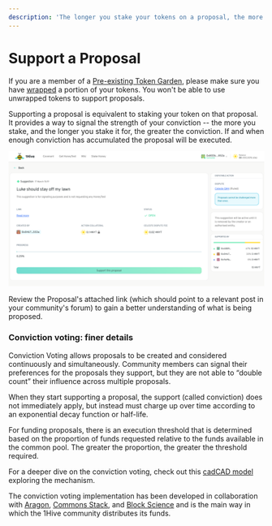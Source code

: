 ```yaml
---
description: 'The longer you stake your tokens on a proposal, the more support it accrues'
---
```


# Support a Proposal

 If you are a member of a [Pre-existing Token Garden](../garden-modes.md#pre-existing-token-gardens), please make sure you have [wrapped](wrap-your-tokens.md) a portion of your tokens. You won't be able to use unwrapped tokens to support proposals.

Supporting a proposal is equivalent to staking your token on that proposal. It provides a way to signal the strength of your conviction -- the more you stake, and the longer you stake it for, the greater the conviction. If and when enough conviction has accumulated the proposal will be executed.

![Proposal screen](../.gitbook/assets/screen-shot-2021-05-20-at-6.34.00-pm.png)

Review the Proposal's attached link \(which should point to a relevant post in your community's forum\) to gain a better understanding of what is being proposed. 

### Conviction voting: finer details

Conviction Voting allows proposals to be created and considered continuously and simultaneously. Community members can signal their preferences for the proposals they support, but they are not able to “double count” their influence across multiple proposals. 

When they start supporting a proposal, the support \(called conviction\) does not immediately apply, but instead must charge up over time according to an exponential decay function or half-life.

For funding proposals, there is an execution threshold that is determined based on the proportion of funds requested relative to the funds available in the common pool. The greater the proportion, the greater the threshold required.

For a deeper dive on the conviction voting, check out this [cadCAD model](https://github.com/BlockScience/Aragon_Conviction_Voting) exploring the mechanism.

The conviction voting implementation  has been developed in collaboration with [Aragon](https://aragon.org/), [Commons Stack](https://commonsstack.org/), and [Block Science](https://block.science/) and is the main way in which the 1Hive community distributes its funds.




